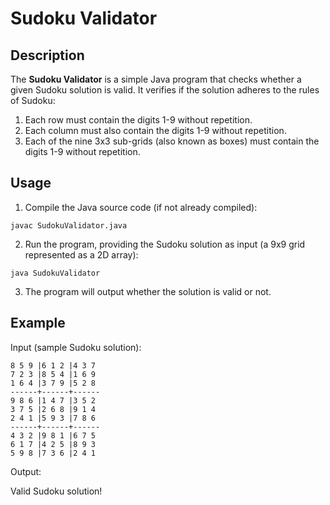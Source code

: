 # Sudoku Validator

## Description

The **Sudoku Validator** is a simple Java program that checks whether a given Sudoku solution is valid. It verifies if
the solution adheres to the rules of Sudoku:

1. Each row must contain the digits 1-9 without repetition.
2. Each column must also contain the digits 1-9 without repetition.
3. Each of the nine 3x3 sub-grids (also known as boxes) must contain the digits 1-9 without repetition.

## Usage

1. Compile the Java source code (if not already compiled):

```shell
javac SudokuValidator.java
```

2. Run the program, providing the Sudoku solution as input (a 9x9 grid represented as a 2D array):

```shell
java SudokuValidator
```

3. The program will output whether the solution is valid or not.

## Example

Input (sample Sudoku solution):
```shell
8 5 9 |6 1 2 |4 3 7
7 2 3 |8 5 4 |1 6 9
1 6 4 |3 7 9 |5 2 8
------+------+------
9 8 6 |1 4 7 |3 5 2
3 7 5 |2 6 8 |9 1 4
2 4 1 |5 9 3 |7 8 6
------+------+------
4 3 2 |9 8 1 |6 7 5
6 1 7 |4 2 5 |8 9 3
5 9 8 |7 3 6 |2 4 1

```


Output:

Valid Sudoku solution!

